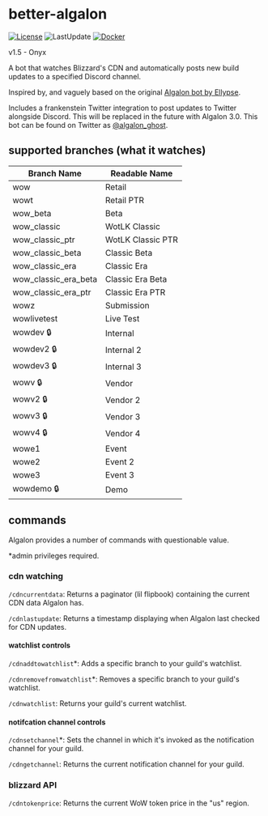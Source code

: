 # better-algalon
[![License](https://img.shields.io/badge/License-Apache_2.0-blue.svg)](https://opensource.org/licenses/Apache-2.0) ![LastUpdate](https://img.shields.io/github/last-commit/Ghostamoose/better-algalon?style=flat-square) [![Docker](https://github.com/Ghostamoose/better-algalon/actions/workflows/docker-publish.yml/badge.svg)](https://github.com/Ghostamoose/better-algalon/actions/workflows/docker-publish.yml)

v1.5 - Onyx

A bot that watches Blizzard's CDN and automatically posts new build updates to a specified Discord channel.

Inspired by, and vaguely based on the original [Algalon bot by Ellypse](https://github.com/Ellypse/Algalon).

Includes a frankenstein Twitter integration to post updates to Twitter alongside Discord. This will be replaced in the future with Algalon 3.0. This bot can be found on Twitter as [@algalon_ghost](https://twitter.kivatech.io).

## supported branches (what it watches)
| Branch Name     | Readable Name |
| ----------- | ----------- |
| wow | Retail |
| wowt | Retail PTR |
| wow_beta | Beta |
| wow_classic | WotLK Classic |
| wow_classic_ptr | WotLK Classic PTR|
| wow_classic_beta | Classic Beta |
| wow_classic_era | Classic Era |
| wow_classic_era_beta | Classic Era Beta |
| wow_classic_era_ptr | Classic Era PTR |
| wowz | Submission |
| wowlivetest | Live Test|
| wowdev :lock: | Internal |
| wowdev2 :lock: | Internal 2 |
| wowdev3 :lock: | Internal 3 |
| wowv :lock: | Vendor |
| wowv2 :lock: | Vendor 2 |
| wowv3 :lock: | Vendor 3 |
| wowv4 :lock: | Vendor 4 |
| wowe1 | Event |
| wowe2 | Event 2 |
| wowe3 | Event 3 |
| wowdemo :lock: | Demo |


## commands

Algalon provides a number of commands with questionable value.

\*admin privileges required.

### cdn watching

`/cdncurrentdata`: Returns a paginator (lil flipbook) containing the current CDN data Algalon has.

`/cdnlastupdate`: Returns a timestamp displaying when Algalon last checked for CDN updates.

#### watchlist controls

`/cdnaddtowatchlist`*: Adds a specific branch to your guild's watchlist.

`/cdnremovefromwatchlist`*: Removes a specific branch to your guild's watchlist.

`/cdnwatchlist`: Returns your guild's current watchlist.

#### notifcation channel controls

`/cdnsetchannel`*: Sets the channel in which it's invoked as the notification channel for your guild.

`/cdngetchannel`: Returns the current notification channel for your guild.

### blizzard API

`/cdntokenprice`: Returns the current WoW token price in the "us" region.

